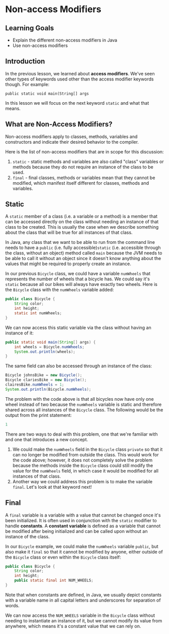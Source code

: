 # Non-access Modifiers

## Learning Goals

- Explain the different non-access modifiers in Java
- Use non-access modifiers

## Introduction

In the previous lesson, we learned about **access modifiers**. We've seen
other types of keywords used other than the access modifier keywords though.
For example:

`public static void main(String[] args`

In this lesson we will focus on the next keyword `static` and what that means.

## What are Non-Access Modifiers?

Non-access modifiers apply to classes, methods, variables and constructors and
indicate their desired behavior to the compiler.

Here is the list of non-access modifiers that are in scope for this discussion:

1. `static` - static methods and variables are also called "class" variables or
   methods because they do not require an instance of the class to be used.
2. `final` - final classes, methods or variables mean that they cannot be
   modified, which manifest itself different for classes, methods and
   variables.

## Static

A `static` member of a class (i.e. a variable or a method) is a member that
can be accessed directly on the class without needing an instance of that
class to be created. This is usually the case when we describe something about
the class that will be true for all instances of that class.

In Java, any class that we want to be able to run from the command line needs to
have a `public` (i.e. fully accessible)`static` (i.e. accessible through the
class, without an object) method called `main` because the JVM needs to be able
to call it without an object since it doesn't know anything about the values that
might be required to properly create an instance.

In our previous `Bicycle` class, we could have a variable `numWheels` that
represents the number of wheels that a bicycle has. We could say it's `static`
because all our bikes will always have exactly two wheels. Here is the `Bicycle`
class with the `numWheels` variable added:

```java
public class Bicycle {
    String color; 
    int height;
    static int numWheels; 
} 
```

We can now access this static variable via the class without having an instance
of it:

```java
public static void main(String[] args) {
    int wheels = Bicycle.numWheels;
    System.out.println(wheels);
}
```

The same field can also be accessed through an instance of the class:

```java
Bicycle johnsBike = new Bicycle();
Bicycle clariesBike = new Bicycle();
clairesBike.numWheels = 1;
System.out.println(Bicycle.numWheels);
```

The problem with the code above is that all bicycles now have only one wheel
instead of two because the `numWheels` variable is static and therefore shared
across all instances of the `Bicycle` class. The following would be the output
from the print statement:

```java
1
```

There are two ways to deal with this problem, one that we're familiar with and
one that introduces a new concept.

1. We could make the `numWheels` field in the `Bicycle` class `private` so that
   it can no longer be modified from outside the class. This would work for the
   code above; however, it does not completely solve the problem because the
   methods inside the `Bicycle` class could still modify the value for the
   `numWheels` field, in which case it would be modified for all instances of
   that class.
2. Another way we could address this problem is to make the variable `final`.
   Let's look at that keyword next!

## Final

A `final` variable is a variable with a value that cannot be changed once it's
been initialized. It is often used in conjunction with the `static` modifier to
handle **constants**. A **constant variable** is defined as a variable that
cannot be modified after being initialized and can be called upon without an
instance of the class.

In our `Bicycle` example, we could make the `numWheels` variable `public`, but
also make it `final` so that it cannot be modified by anyone, either outside of
the `Bicycle` class or even within the `Bicycle` class itself:

```java
public class Bicycle {
    String color; 
    int height;
    public static final int NUM_WHEELS; 
} 
```

Note that when constants are defined, in Java, we usually depict constants with
a variable name in all capital letters and underscores for separation of words.

We can now access the `NUM_WHEELS` variable in the `Bicycle` class without
needing to instantiate an instance of it, but we cannot modify its value from
anywhere, which means it's a constant value that we can rely on.
